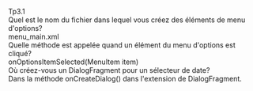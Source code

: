 Tp3.1 <br>
Quel est le nom du fichier dans lequel vous créez des éléments de menu d'options? <br>
menu_main.xml <br>
Quelle méthode est appelée quand un élément du menu d'options est cliqué? <br>
onOptionsItemSelected(MenuItem item) <br>
Où créez-vous un DialogFragment pour un sélecteur de date? <br>
Dans la méthode onCreateDialog() dans l'extension de DialogFragment.
